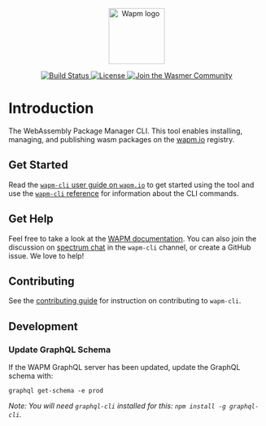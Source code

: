 <p align="center">
  <a href="https://wapm.io" target="_blank" rel="noopener noreferrer">
    <img height="110" src="assets/logo.png" alt="Wapm logo">
  </a>
</p>

<p align="center">
  <a href="https://dev.azure.com/wasmerio/wapm-cli/_build?definitionId=2">
    <img src="https://dev.azure.com/wasmerio/wapm-cli/_apis/build/status/wasmerio.wapm-cli?branchName=master" alt="Build Status">
  </a>
  <a href="https://github.com/wasmerio/wasmer/blob/master/LICENSE">
    <img src="https://img.shields.io/github/license/wasmerio/wasmer.svg" alt="License">
  </a>
  <a href="https://spectrum.chat/wasmer">
    <img src="https://withspectrum.github.io/badge/badge.svg" alt="Join the Wasmer Community">
  </a>
</p>

# Introduction

The WebAssembly Package Manager CLI. This tool enables installing, managing, and publishing wasm packages on the [wapm.io][wapmio] registry. 

## Get Started

Read the [`wapm-cli` user guide on `wapm.io`][guide] to get started using the tool and use the [`wapm-cli` reference][reference] for information about the CLI commands.

## Get Help

Feel free to take a look at the [WAPM documentation](https://docs.wasmer.io/ecosystem/wapm). You can also join the discussion on [spectrum chat][spectrum] in the `wapm-cli` channel, or create a GitHub issue. We love to help!

## Contributing

See the [contributing guide][contributing] for instruction on contributing to `wapm-cli`.

## Development

### Update GraphQL Schema

If the WAPM GraphQL server has been updated, update the GraphQL schema with:

```
graphql get-schema -e prod
```

_Note: You will need `graphql-cli` installed for this: `npm install -g graphql-cli`._

[contributing]: CONTRIBUTING.md
[guide]: https://wapm.io/help/guide
[reference]: https://wapm.io/help/reference
[spectrum]: https://spectrum.chat/wasmer
[wasmer]: https://wasmer.io
[wapmio]: https://wapm.io
